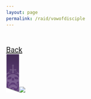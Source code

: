 ```yaml
---
layout: page
permalink: /raid/vowofdisciple
---
```


<html>
<style>
            .my_head
            {
                font-family:    roboto, sans-serif;
                font-size:      25px;
                font-weight:    bold;
            }
   </style>
   <style>
            .my_body
            {
                font-family:    roboto, sans-serif;
                font-size:      20px;
                font-weight:    light;
                
            }
   </style>
<body>

<br>

<br>
<div class="my_body">
<a href="/raid/">Back</a><br>
<a href="/raid/"><img src="/img/raidbanner/raidpres.png"></a><img src="https://www.bungie.net/common/destiny2_content/icons/8b1bfd1c1ce1cab51d23c78235a6e067.png"><br><br>
<br>